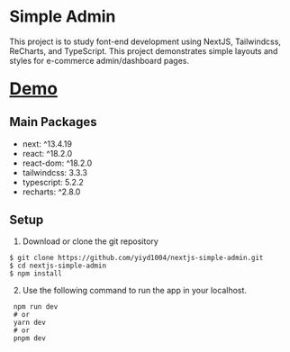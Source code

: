 # Simple Admin

This project is to study font-end development using NextJS, Tailwindcss, ReCharts, and TypeScript.
This project demonstrates simple layouts and styles for e-commerce admin/dashboard pages.

### <a href="https://yiyd1004.github.io/nextjs-simple-admin/" target="_blank" style="font-size: 30px;">Demo</a>

## Main Packages
- next: ^13.4.19
- react: ^18.2.0
- react-dom: ^18.2.0
- tailwindcss: 3.3.3
- typescript: 5.2.2
- recharts: ^2.8.0

## Setup

1. Download or clone the git repository
```shell
$ git clone https://github.com/yiyd1004/nextjs-simple-admin.git
$ cd nextjs-simple-admin
$ npm install
```
2. Use the following command to run the app in your localhost.
 ```shell
  npm run dev
  # or
  yarn dev
  # or
  pnpm dev
```
